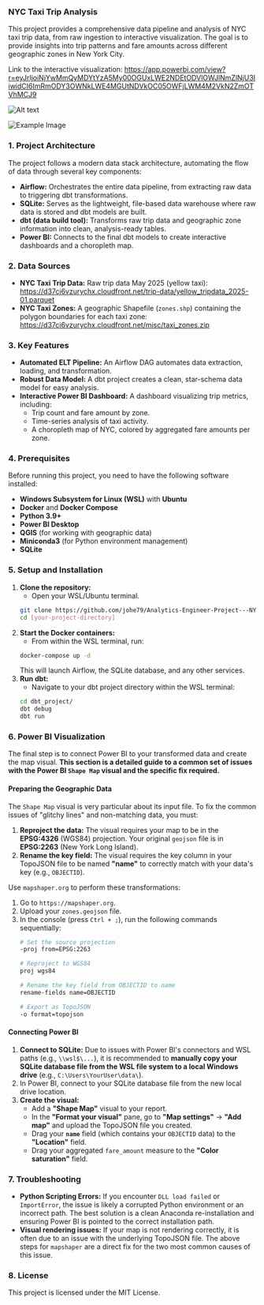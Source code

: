 ### NYC Taxi Trip Analysis

This project provides a comprehensive data pipeline and analysis of NYC taxi trip data, from raw ingestion to interactive visualization. The goal is to provide insights into trip patterns and fare amounts across different geographic zones in New York City.

Link to the interactive visualization: https://app.powerbi.com/view?r=eyJrIjoiNjYwMmQyMDYtYzA5My00OGUxLWE2NDEtODVlOWJlNmZlNjU3IiwidCI6ImRmODY3OWNkLWE4MGUtNDVkOC05OWFjLWM4M2VkN2ZmOTVhMCJ9

![Alt text](https://drive.google.com/uc?id=1QPn9dV0cg7nygPoKlUNW576gMwW8ecqd)


![Example Image](https://drive.google.com/uc?id=1QPn9dV0cg7nygPoKlUNW576gMwW8ecqd)

### 1. Project Architecture

The project follows a modern data stack architecture, automating the flow of data through several key components:

* **Airflow:** Orchestrates the entire data pipeline, from extracting raw data to triggering dbt transformations.
* **SQLite:** Serves as the lightweight, file-based data warehouse where raw data is stored and dbt models are built.
* **dbt (data build tool):** Transforms raw trip data and geographic zone information into clean, analysis-ready tables.
* **Power BI:** Connects to the final dbt models to create interactive dashboards and a choropleth map.

### 2. Data Sources

* **NYC Taxi Trip Data:** Raw trip data May 2025 (yellow taxi): https://d37ci6vzurychx.cloudfront.net/trip-data/yellow_tripdata_2025-01.parquet
* **NYC Taxi Zones:** A geographic Shapefile (`zones.shp`) containing the polygon boundaries for each taxi zone: https://d37ci6vzurychx.cloudfront.net/misc/taxi_zones.zip

### 3. Key Features

* **Automated ELT Pipeline:** An Airflow DAG automates data extraction, loading, and transformation.
* **Robust Data Model:** A dbt project creates a clean, star-schema data model for easy analysis.
* **Interactive Power BI Dashboard:** A dashboard visualizing trip metrics, including:
    * Trip count and fare amount by zone.
    * Time-series analysis of taxi activity.
    * A choropleth map of NYC, colored by aggregated fare amounts per zone.

### 4. Prerequisites

Before running this project, you need to have the following software installed:

* **Windows Subsystem for Linux (WSL)** with **Ubuntu**
* **Docker** and **Docker Compose**
* **Python 3.9+**
* **Power BI Desktop**
* **QGIS** (for working with geographic data)
* **Miniconda3** (for Python environment management)
* **SQLite**

### 5. Setup and Installation

1.  **Clone the repository:**
    * Open your WSL/Ubuntu terminal.
    ```bash
    git clone https://github.com/johe79/Analytics-Engineer-Project---NYC-Taxi
    cd [your-project-directory]
    ```
2.  **Start the Docker containers:**
    * From within the WSL terminal, run:
    ```bash
    docker-compose up -d
    ```
    This will launch Airflow, the SQLite database, and any other services.
3.  **Run dbt:**
    * Navigate to your dbt project directory within the WSL terminal:
    ```bash
    cd dbt_project/
    dbt debug
    dbt run
    ```

### 6. Power BI Visualization

The final step is to connect Power BI to your transformed data and create the map visual. **This section is a detailed guide to a common set of issues with the Power BI `Shape Map` visual and the specific fix required.**

#### Preparing the Geographic Data

The `Shape Map` visual is very particular about its input file. To fix the common issues of "glitchy lines" and non-matching data, you must:

1.  **Reproject the data:** The visual requires your map to be in the **EPSG:4326** (WGS84) projection. Your original `geojson` file is in **EPSG:2263** (New York Long Island).
2.  **Rename the key field:** The visual requires the key column in your TopoJSON file to be named **"name"** to correctly match with your data's key (e.g., `OBJECTID`).

Use `mapshaper.org` to perform these transformations:

1.  Go to `https://mapshaper.org`.
2.  Upload your `zones.geojson` file.
3.  In the console (press `Ctrl + ;`), run the following commands sequentially:
    ```sh
    # Set the source projection
    -proj from=EPSG:2263

    # Reproject to WGS84
    proj wgs84

    # Rename the key field from OBJECTID to name
    rename-fields name=OBJECTID

    # Export as TopoJSON
    -o format=topojson
    ```

#### Connecting Power BI

1.  **Connect to SQLite:** Due to issues with Power BI's connectors and WSL paths (e.g., `\\wsl$\...`), it is recommended to **manually copy your SQLite database file from the WSL file system to a local Windows drive** (e.g., `C:\Users\YourUser\data\`).
2.  In Power BI, connect to your SQLite database file from the new local drive location.
3.  **Create the visual:**
    * Add a **"Shape Map"** visual to your report.
    * In the **"Format your visual"** pane, go to **"Map settings"** -> **"Add map"** and upload the TopoJSON file you created.
    * Drag your **`name`** field (which contains your `OBJECTID` data) to the **"Location"** field.
    * Drag your aggregated `fare_amount` measure to the **"Color saturation"** field.

### 7. Troubleshooting

* **Python Scripting Errors:** If you encounter `DLL load failed` or `ImportError`, the issue is likely a corrupted Python environment or an incorrect path. The best solution is a clean Anaconda re-installation and ensuring Power BI is pointed to the correct installation path.
* **Visual rendering issues:** If your map is not rendering correctly, it is often due to an issue with the underlying TopoJSON file. The above steps for `mapshaper` are a direct fix for the two most common causes of this issue.

### 8. License

This project is licensed under the MIT License.
